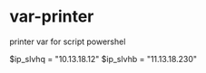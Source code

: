 # var-printer
printer var for script powershel


$ip_slvhq = "10.13.18.12"
$ip_slvhb = "11.13.18.230"
